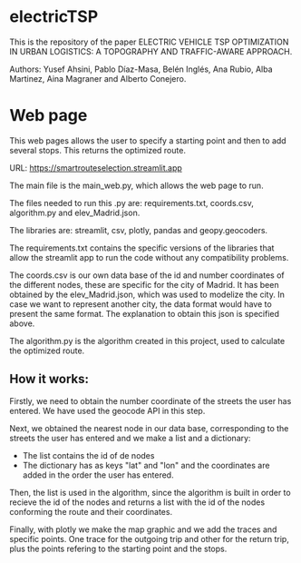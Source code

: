 # electricTSP
This is the repository of the paper ELECTRIC VEHICLE TSP OPTIMIZATION IN URBAN LOGISTICS: A TOPOGRAPHY AND TRAFFIC-AWARE APPROACH.

Authors: Yusef Ahsini, Pablo Díaz-Masa, Belén Inglés, Ana Rubio, Alba Martinez, Aina Magraner and Alberto Conejero.

# Web page
This web pages allows the user to specify a starting point and then to add several stops. This returns the optimized route.

URL: https://smartrouteselection.streamlit.app

The main file is the main_web.py, which allows the web page to run.

The files needed to run this .py are: requirements.txt, coords.csv, algorithm.py and elev_Madrid.json.

The libraries are: streamlit, csv, plotly, pandas and geopy.geocoders.

The requirements.txt contains the specific versions of the libraries that allow the streamlit app to run the code without any compatibility problems.

The coords.csv is our own data base of the id and number coordinates of the different nodes, these are specific for the city of Madrid. It has been obtained by the elev_Madrid.json, which was used to modelize the city. In case we want to represent another city, the data format would have to present the same format. The explanation to obtain this json is specified above.

The algorithm.py is the algorithm created in this project, used to calculate the optimized route.

## How it works:
Firstly, we need to obtain the number coordinate of the streets the user has entered. We have used the geocode API in this step.

Next, we obtained the nearest node in our data base, corresponding to the streets the user has entered and we make a list and a dictionary:
 - The list contains the id of de nodes
 - The dictionary has as keys "lat" and "lon" and the coordinates are added in the order the user has entered.

Then, the list is used in the algorithm, since the algorithm is built in order to recieve the id of the nodes and returns a list with the id of the nodes conforming the route and their coordinates.

Finally, with plotly we make the map graphic and we add the traces and specific points. One trace for the outgoing trip and other for the return trip, plus the points refering to the starting point and the stops.




